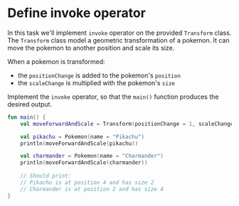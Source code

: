 # Define invoke operator
In this task we'll implement `invoke` operator on the provided `Transform` class.
The `Transform` class model a geometric transformation of a pokemon. It can move the
pokemon to another position and scale its size.

When a pokemon is transformed:
* the `positionChange` is added to the pokemon's `position`
* the `scaleChange` is multiplied with the pokemon's `size`

Implement the `invoke` operator, so that the `main()` function produces the desired output.

```kotlin
fun main() {
    val moveForwardAndScale = Transform(positionChange = 1, scaleChange = 2)

    val pikachu = Pokemon(name = "Pikachu")
    println(moveForwardAndScale(pikachu))

    val charmander = Pokemon(name = "Charmander")
    println(moveForwardAndScale(charmander))
    
    // Should print:
    // Pikachu is at position 4 and has size 2
    // Charmander is at position 2 and has size 4  
}
```